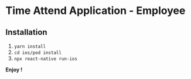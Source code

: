 # Time Attend Application - Employee

## Installation
1. `yarn install`
2. `cd ios/pod install`
3. `npx react-native run-ios`

<b>Enjoy !</b>
